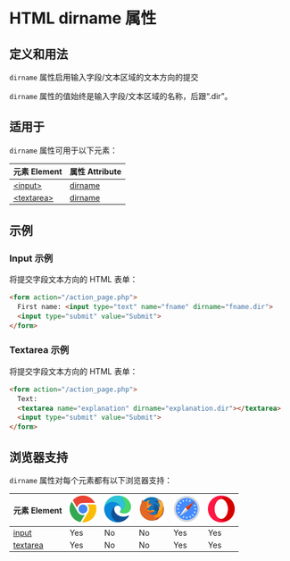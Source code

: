 HTML dirname 属性
===

## 定义和用法

`dirname` 属性启用输入字段/文本区域的文本方向的提交

`dirname` 属性的值始终是输入字段/文本区域的名称，后跟“.dir”。

## 适用于

`dirname` 属性可用于以下元素：

| 元素 Element | 属性 Attribute |
| ----- | ----- |
| [\<input>](../tags/input.md)       | [dirname](../tags/input_dirname.md)    |
| [\<textarea>](../tags/textarea.md) | [dirname](../tags/textarea_dirname.md) |

## 示例

### Input 示例

将提交字段文本方向的 HTML 表单：

```html idoc:preview:iframe
<form action="/action_page.php">
  First name: <input type="text" name="fname" dirname="fname.dir">
  <input type="submit" value="Submit">
</form>
```

### Textarea 示例

将提交字段文本方向的 HTML 表单：

```html idoc:preview:iframe
<form action="/action_page.php">
  Text:
  <textarea name="explanation" dirname="explanation.dir"></textarea>
  <input type="submit" value="Submit">
</form>
```

## 浏览器支持

`dirname` 属性对每个元素都有以下浏览器支持：

| 元素 Element | ![chrome][1] | ![edge][2] | ![firefox][3] | ![safari][4] | ![opera][5] |
| ------- | --- | --- | --- | --- | --- |
| [input](../tags/input.md)    | Yes | No | No | Yes | Yes |
| [textarea](../tags/textarea.md) | Yes | No | No | Yes | Yes |


[1]: ../assets/chrome.svg
[2]: ../assets/edge.svg
[3]: ../assets/firefox.svg
[4]: ../assets/safari.svg
[5]: ../assets/opera.svg

